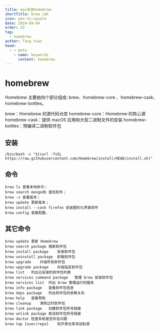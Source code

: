 ```yaml
---
title: mac安装homebrew
shortTitle: brew jdk
icon: pen-to-square
date: 2024-09-04
order: 23
tag: 
  - homebrew
auther: Tang Yuan
head:
  - - meta
    - name: keywords
      content: homebrew
---
```


# homebrew

Homebrew 主要由四个部分组成: brew、homebrew-core 、homebrew-cask、homebrew-bottles。

brew：Homebrew 的源代码仓库
homebrew-core：Homebrew 的核心源
homebrew-cask：提供 macOS 应用和大型二进制文件的安装
homebrew-bottles：预编译二进制软件包


## 安装

```shell
/bin/bash -c "$(curl -fsSL https://raw.githubusercontent.com/Homebrew/install/HEAD/install.sh)"

```


## 命令

```shell
brew ls 查看本地命令；
brew search mongodb 查找软件；
brew -v 查看版本；
brew update 更新版本；
brew install --cask firefox 安装图形化界面软件
brew config 查看配置。

```

## 其它命令

```shell
brew update	更新 Homebrew
brew search package	搜索软件包
brew install package	安装软件包
brew uninstall package	卸载软件包
brew upgrade	升级所有软件包
brew upgrade package	升级指定软件包
brew list	列出已安装的软件包列表
brew services command package	管理 brew 安装软件包
brew services list	列出 brew 管理运行的服务
brew info package	查看软件包信息
brew deps package	列出软件包的依赖关系
brew help	查看帮助
brew cleanup	清除过时软件包
brew link package	创建软件包符号链接
brew unlink package	取消软件包符号链接
brew doctor	检查系统是否存在问题
brew tap [user/repo]	将开源仓库添加到源


```